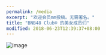 ```yaml
---
permalink: /media
excerpt: "欢迎会员mm投稿。无需署名。"
title: "BNB48 Club® 的美女成员们"
modified: 2018-06-23T12:39:37+08:00
---
```

![image](http://bnb48.club/assets/photos/my1.jpg)

